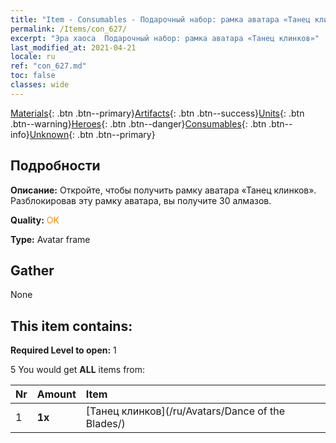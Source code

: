 ```yaml
---
title: "Item - Consumables - Подарочный набор: рамка аватара «Танец клинков»"
permalink: /Items/con_627/
excerpt: "Эра хаоса  Подарочный набор: рамка аватара «Танец клинков»"
last_modified_at: 2021-04-21
locale: ru
ref: "con_627.md"
toc: false
classes: wide
---
```

 [Materials](/ru/Items/){: .btn .btn--primary}[Artifacts](/ru/Items/Artifacts/){: .btn .btn--success}[Units](/ru/Items/Units/){: .btn .btn--warning}[Heroes](/ru/Items/Heroes/){: .btn .btn--danger}[Consumables](/ru/Items/Consumables/){: .btn .btn--info}[Unknown](/ru/Items/Unknown/){: .btn .btn--primary}

## Подробности
 **Описание:** Откройте, чтобы получить рамку аватара «Танец клинков». Разблокировав эту рамку аватара, вы получите 30 алмазов.

 **Quality:** <span style="color: #FF8C00">OK</span>

 **Type:** Avatar frame

## Gather

  None

## This item contains:

 **Required Level to open:** 1

 5 You would get **ALL** items  from:

  | Nr | Amount |     Item    |
  |:---|:-------|:------------|
  | 1 |  **1x** | [Танец клинков](/ru/Avatars/Dance of the Blades/) |  | 
